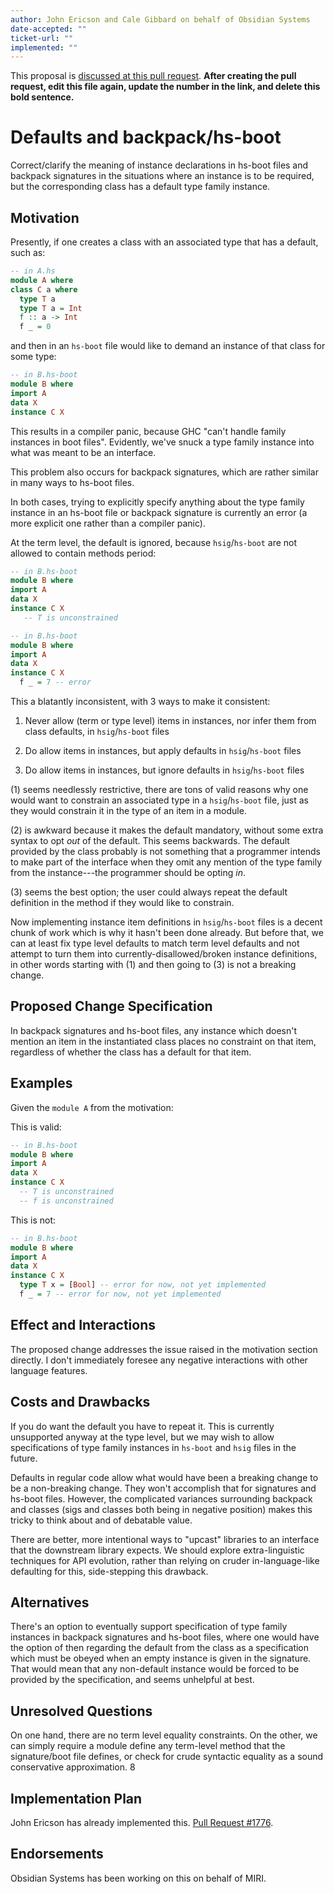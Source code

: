 ```yaml
---
author: John Ericson and Cale Gibbard on behalf of Obsidian Systems
date-accepted: ""
ticket-url: ""
implemented: ""
---
```


This proposal is [discussed at this pull request](https://github.com/ghc-proposals/ghc-proposals/pull/0>).
**After creating the pull request, edit this file again, update the number in
the link, and delete this bold sentence.**

# Defaults and backpack/hs-boot

Correct/clarify the meaning of instance declarations in hs-boot files and backpack signatures in the situations where an instance is to be required, but the corresponding class has a default type family instance.

## Motivation

Presently, if one creates a class with an associated type that has a default, such as:

```haskell
-- in A.hs
module A where
class C a where
  type T a
  type T a = Int
  f :: a -> Int
  f _ = 0
```

and then in an `hs-boot` file would like to demand an instance of that class for some type:

```haskell
-- in B.hs-boot
module B where
import A
data X
instance C X
```

This results in a compiler panic, because GHC "can't handle family instances in boot files".
Evidently, we've snuck a type family instance into what was meant to be an interface.

This problem also occurs for backpack signatures, which are rather similar in many ways to hs-boot files.

In both cases, trying to explicitly specify anything about the type family instance in an hs-boot file or backpack signature is currently an error (a more explicit one rather than a compiler panic).

At the term level, the default is ignored, because `hsig`/`hs-boot` are not allowed to contain methods period:

```haskell
-- in B.hs-boot
module B where
import A
data X
instance C X
   -- T is unconstrained
```

```haskell
-- in B.hs-boot
module B where
import A
data X
instance C X
  f _ = 7 -- error
```

This a blatantly inconsistent, with 3 ways to make it consistent:

 1. Never allow (term or type level) items in instances, nor infer them from class defaults, in `hsig`/`hs-boot` files

 2. Do allow items in instances, but apply defaults in `hsig`/`hs-boot` files
 
 3. Do allow items in instances, but ignore defaults in `hsig`/`hs-boot` files

(1) seems needlessly restrictive, there are tons of valid reasons why one would want to constrain an associated type in a `hsig`/`hs-boot` file, just as they would constrain it in the type of an item in a module.

(2) is awkward because it makes the default mandatory, without some extra syntax to opt *out* of the default. 
This seems backwards.
The default provided by the class probably is not something that a programmer intends to make part of the interface when they omit any mention of the type family from the instance---the programmer should be opting *in*.

(3) seems the best option; the user could always repeat the default definition in the method if they would like to constrain.

Now implementing instance item definitions in `hsig`/`hs-boot` files is a decent chunk of work which is why it hasn't been done already.
But before that, we can at least fix type level defaults to match term level defaults and not attempt to turn them into currently-disallowed/broken instance definitions, in other words starting with (1) and then going to (3) is not a breaking change. 

## Proposed Change Specification

In backpack signatures and hs-boot files, any instance which doesn't mention an item in the instantiated class places no constraint on that item, regardless of whether the class has a default for that item.

## Examples

Given the `module A` from the motivation:

This is valid:

```haskell
-- in B.hs-boot
module B where
import A
data X
instance C X
  -- T is unconstrained
  -- f is unconstrained
```

This is not:

```haskell
-- in B.hs-boot
module B where
import A
data X
instance C X
  type T x = [Bool] -- error for now, not yet implemented
  f _ = 7 -- error for now, not yet implemented
```

## Effect and Interactions

The proposed change addresses the issue raised in the motivation section directly. I don't immediately foresee any negative interactions with other language features.

## Costs and Drawbacks

If you do want the default you have to repeat it. This is currently unsupported anyway at the type level, but we may wish to allow specifications of type family instances in `hs-boot` and `hsig` files in the future.

Defaults in regular code allow what would have been a breaking change to be a non-breaking change.
They won't accomplish that for signatures and hs-boot files.
However, the complicated variances surrounding backpack and classes (sigs and classes both being in negative position) makes this tricky to think about and of debatable value.

There are better, more intentional ways to "upcast" libraries to an interface that the downstream library expects. 
We should explore extra-linguistic techniques for API evolution, rather than relying on cruder in-language-like defaulting for this, side-stepping this drawback.

## Alternatives

There's an option to eventually support specification of type family instances in backpack signatures and hs-boot files, where one would have the option of then regarding the default from the class as a specification which must be obeyed when an empty instance is given in the signature. That would mean that any non-default instance would be forced to be provided by the specification, and seems unhelpful at best.

## Unresolved Questions

On one hand, there are no term level equality constraints.
On the other, we can simply require a module define any term-level method that the signature/boot file defines, or check for crude syntactic equality as a sound conservative approximation.
8
## Implementation Plan

John Ericson has already implemented this. [Pull Request #1776](https://gitlab.haskell.org/ghc/ghc/-/merge_requests/1776).

## Endorsements

Obsidian Systems has been working on this on behalf of MIRI.
